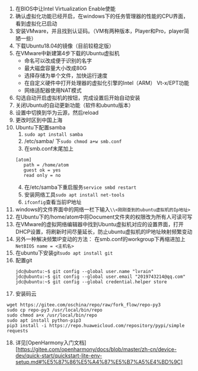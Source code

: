 1. 在BIOS中让Intel Virtualization Enable使能
2. 确认虚拟化功能已经开启，在windows下的任务管理器的性能的CPU界面，看到虚拟化已启动
3. 安装VMware，并且找到认证码。（VM有两种版本，Player和Pro，player简陋一些）
4. 下载Ubuntu18.04的镜像（目前较稳定版）
5. 在VMware中新建第4步下载的Ubuntu虚拟机
	- 命名可以改成便于识别的名字
	- 最大磁盘容量大小改成80G
	- 选择存储为单个文件，加快运行速度
	- 在自定义硬件中打开处理器的虚拟化引擎的Intel（ARM） Vt-x/EPT功能
	- 网络适配器使用NAT模式
6. 勾选自动开启虚拟机的按钮，完成设置后开始自动安装
7. 关闭Ubuntu的自动更新功能（软件和ubuntu版本）
8. 设置中切换到华为云源，然后reload
9. 更改时区到中国上海
10. Ubuntu下配置samba
	1. `sudo apt install samba`
	2. /etc/samba/ 下`sudo chmod a+w smb.conf`
	3. 在smb.conf末尾加上
	```samba
	[atom]
	   path = /home/atom
	   guest ok = yes
	   read only = no
	```
	4. 在/etc/samba下重启服务`service smbd restart`
	5. 安装网络工具`sudo apt install net-tools`
	6. `ifconfig`查看当前IP地址
11. windows的文件界面中的网络一栏下输入`\\<刚刚查到的ubuntu虚拟机的Ip地址>`
12. 在Ubuntu下的/home/atom中将Document文件夹的权限改为所有人可读可写
13. 在VMware的虚拟网络编辑器中找到Ubuntu虚拟机对应的设置界面，打开DHCP设置，将刷新时间尽量延长，防止ubuntu虚拟机的IP地址映射频繁变动
14. 另外一种解决频繁IP变动的方法：
		在smb.conf的workgroup下再缩进加上`NetBIOS name = <主机名>`
15. 在ubuntu下安装git`sudo apt install git`
16. 配置git
	```shell
	jdc@ubuntu:~$ git config --global user.name "lvrain"
	jdc@ubuntu:~$ git config --global user.email "2019743214@qq.com"
	jdc@ubuntu:~$ git config --global credential.helper store
	```
17. 安装码云
```shell
wget https://gitee.com/oschina/repo/raw/fork_flow/repo-py3
sudo cp repo-py3 /usr/local/bin/repo
sudo chmod a+x /usr/local/bin/repo
sudo apt install python-pip3
pip3 install -i https://repo.huaweicloud.com/repository/pypi/simple requests
```
18. 详见[OpenHarmony入门文档][https://gitee.com/openharmony/docs/blob/master/zh-cn/device-dev/quick-start/quickstart-lite-env-setup.md#%E5%87%86%E5%A4%87%E5%B7%A5%E4%BD%9C]
